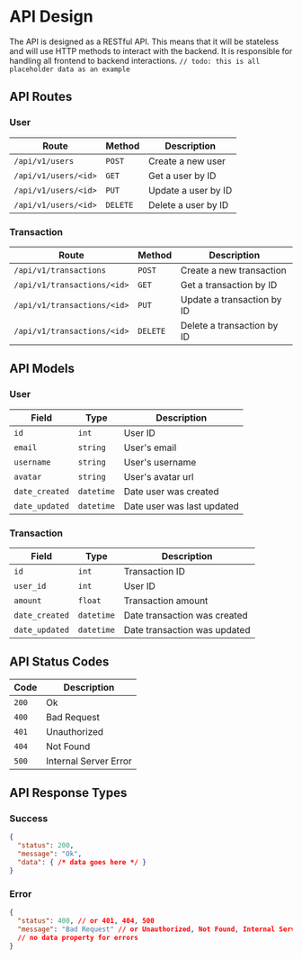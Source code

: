 # API Design
The API is designed as a RESTful API. This means that it will be stateless and will use HTTP methods to interact with the backend. It is responsible for handling all frontend to backend interactions.
`// todo: this is all placeholder data as an example`

## API Routes
### User
| Route                          | Method      | Description                    |
| ------------------------------ | ----------- | ------------------------------ |
| `/api/v1/users`                | `POST`      | Create a new user              |
| `/api/v1/users/<id>`           | `GET`       | Get a user by ID               |
| `/api/v1/users/<id>`           | `PUT`       | Update a user by ID            |
| `/api/v1/users/<id>`           | `DELETE`    | Delete a user by ID            |

### Transaction
| Route                          | Method      | Description                    |
| ------------------------------ | ----------- | ------------------------------ |
| `/api/v1/transactions`         | `POST`      | Create a new transaction       |
| `/api/v1/transactions/<id>`    | `GET`       | Get a transaction by ID        |
| `/api/v1/transactions/<id>`    | `PUT`       | Update a transaction by ID     |
| `/api/v1/transactions/<id>`    | `DELETE`    | Delete a transaction by ID     |

## API Models
### User
| Field                          | Type        | Description                    |
| ------------------------------ | ----------- | ------------------------------ |
| `id`                           | `int`       | User ID                        |
| `email`                        | `string`    | User's email                   |
| `username`                     | `string`    | User's username                |
| `avatar`                       | `string`    | User's avatar url              |
| `date_created`                 | `datetime`  | Date user was created          |
| `date_updated`                 | `datetime`  | Date user was last updated     |

### Transaction
| Field                          | Type        | Description                    |
| ------------------------------ | ----------- | ------------------------------ |
| `id`                           | `int`       | Transaction ID                 |
| `user_id`                      | `int`       | User ID                        |
| `amount`                       | `float`     | Transaction amount             |
| `date_created`                 | `datetime`  | Date transaction was created   |
| `date_updated`                 | `datetime`  | Date transaction was updated   |

## API Status Codes
| Code                           | Description                    |
| ------------------------------ | ------------------------------ |
| `200`                          | Ok                             |
| `400`                          | Bad Request                    |
| `401`                          | Unauthorized                   |
| `404`                          | Not Found                      |
| `500`                          | Internal Server Error          |

## API Response Types
### Success
```json
{
  "status": 200,
  "message": "Ok",
  "data": { /* data goes here */ }
}
```

### Error
```json
{
  "status": 400, // or 401, 404, 500
  "message": "Bad Request" // or Unauthorized, Not Found, Internal Server Error
  // no data property for errors
}
```
